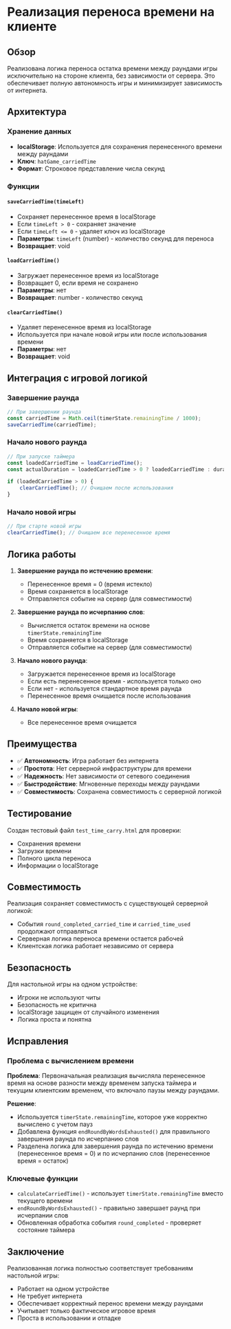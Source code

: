 # Реализация переноса времени на клиенте

## Обзор

Реализована логика переноса остатка времени между раундами игры исключительно на стороне клиента, без зависимости от сервера. Это обеспечивает полную автономность игры и минимизирует зависимость от интернета.

## Архитектура

### Хранение данных
- **localStorage**: Используется для сохранения перенесенного времени между раундами
- **Ключ**: `hatGame_carriedTime`
- **Формат**: Строковое представление числа секунд

### Функции

#### `saveCarriedTime(timeLeft)`
- Сохраняет перенесенное время в localStorage
- Если `timeLeft > 0` - сохраняет значение
- Если `timeLeft <= 0` - удаляет ключ из localStorage
- **Параметры**: `timeLeft` (number) - количество секунд для переноса
- **Возвращает**: void

#### `loadCarriedTime()`
- Загружает перенесенное время из localStorage
- Возвращает 0, если время не сохранено
- **Параметры**: нет
- **Возвращает**: number - количество секунд

#### `clearCarriedTime()`
- Удаляет перенесенное время из localStorage
- Используется при начале новой игры или после использования времени
- **Параметры**: нет
- **Возвращает**: void

## Интеграция с игровой логикой

### Завершение раунда
```javascript
// При завершении раунда
const carriedTime = Math.ceil(timerState.remainingTime / 1000);
saveCarriedTime(carriedTime);
```

### Начало нового раунда
```javascript
// При запуске таймера
const loadedCarriedTime = loadCarriedTime();
const actualDuration = loadedCarriedTime > 0 ? loadedCarriedTime : durationSeconds;

if (loadedCarriedTime > 0) {
    clearCarriedTime(); // Очищаем после использования
}
```

### Начало новой игры
```javascript
// При старте новой игры
clearCarriedTime(); // Очищаем все перенесенное время
```

## Логика работы

1. **Завершение раунда по истечению времени**: 
   - Перенесенное время = 0 (время истекло)
   - Время сохраняется в localStorage
   - Отправляется событие на сервер (для совместимости)

2. **Завершение раунда по исчерпанию слов**:
   - Вычисляется остаток времени на основе `timerState.remainingTime`
   - Время сохраняется в localStorage
   - Отправляется событие на сервер (для совместимости)

3. **Начало нового раунда**:
   - Загружается перенесенное время из localStorage
   - Если есть перенесенное время - используется только оно
   - Если нет - используется стандартное время раунда
   - Перенесенное время очищается после использования

4. **Начало новой игры**:
   - Все перенесенное время очищается

## Преимущества

- ✅ **Автономность**: Игра работает без интернета
- ✅ **Простота**: Нет серверной инфраструктуры для времени
- ✅ **Надежность**: Нет зависимости от сетевого соединения
- ✅ **Быстродействие**: Мгновенные переходы между раундами
- ✅ **Совместимость**: Сохранена совместимость с серверной логикой

## Тестирование

Создан тестовый файл `test_time_carry.html` для проверки:
- Сохранения времени
- Загрузки времени
- Полного цикла переноса
- Информации о localStorage

## Совместимость

Реализация сохраняет совместимость с существующей серверной логикой:
- События `round_completed_carried_time` и `carried_time_used` продолжают отправляться
- Серверная логика переноса времени остается рабочей
- Клиентская логика работает независимо от сервера

## Безопасность

Для настольной игры на одном устройстве:
- Игроки не используют читы
- Безопасность не критична
- localStorage защищен от случайного изменения
- Логика проста и понятна

## Исправления

### Проблема с вычислением времени
**Проблема**: Первоначальная реализация вычисляла перенесенное время на основе разности между временем запуска таймера и текущим клиентским временем, что включало паузы между раундами.

**Решение**: 
- Используется `timerState.remainingTime`, которое уже корректно вычислено с учетом пауз
- Добавлена функция `endRoundByWordsExhausted()` для правильного завершения раунда по исчерпанию слов
- Разделена логика для завершения раунда по истечению времени (перенесенное время = 0) и по исчерпанию слов (перенесенное время = остаток)

### Ключевые функции
- `calculateCarriedTime()` - использует `timerState.remainingTime` вместо текущего времени
- `endRoundByWordsExhausted()` - правильно завершает раунд при исчерпании слов
- Обновленная обработка события `round_completed` - проверяет состояние таймера

## Заключение

Реализованная логика полностью соответствует требованиям настольной игры:
- Работает на одном устройстве
- Не требует интернета
- Обеспечивает корректный перенос времени между раундами
- Учитывает только фактическое игровое время
- Проста в использовании и отладке
